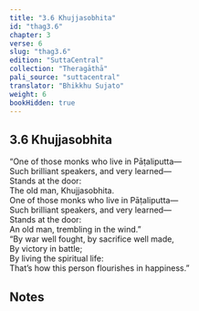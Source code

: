 ```yaml
---
title: "3.6 Khujjasobhita"
id: "thag3.6"
chapter: 3
verse: 6
slug: "thag3.6"
edition: "SuttaCentral"
collection: "Theragāthā"
pali_source: "suttacentral"
translator: "Bhikkhu Sujato"
weight: 6
bookHidden: true
---
```


## 3.6 Khujjasobhita  

“One of those monks who live in Pāṭaliputta—  
Such brilliant speakers, and very learned—  
Stands at the door:  
The old man, Khujjasobhita.  
One of those monks who live in Pāṭaliputta—  
Such brilliant speakers, and very learned—  
Stands at the door:  
An old man, trembling in the wind.”  
“By war well fought, by sacrifice well made,  
By victory in battle;  
By living the spiritual life:  
That’s how this person flourishes in happiness.”

## Notes